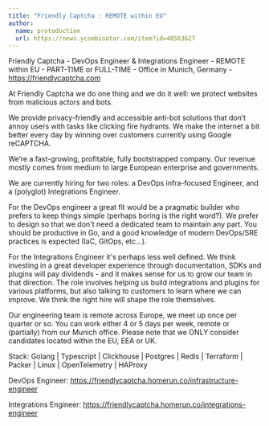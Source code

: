 ```yaml
---
title: "Friendly Captcha : REMOTE within EU"
author:
  name: protoduction
  url: https://news.ycombinator.com/item?id=40563627
---
```

Friendly Captcha - DevOps Engineer &amp; Integrations Engineer - REMOTE within EU - PART-TIME or FULL-TIME - Office in Munich, Germany - <a href="https:&#x2F;&#x2F;friendlycaptcha.com" rel="nofollow">https:&#x2F;&#x2F;friendlycaptcha.com</a>

At Friendly Captcha we do one thing and we do it well: we protect websites from malicious actors and bots.

We provide privacy-friendly and accessible anti-bot solutions that don’t annoy users with tasks like clicking fire hydrants. We make the internet a bit better every day by winning over customers currently using Google reCAPTCHA.

We’re a fast-growing, profitable, fully bootstrapped company. Our revenue mostly comes from medium to large European enterprise and governments.

We are currently hiring for two roles: a DevOps infra-focused Engineer, and a (polyglot) Integrations Engineer.

For the DevOps engineer a great fit would be a pragmatic builder who prefers to keep things simple (perhaps boring is the right word?). We prefer to design so that we don&#x27;t need a dedicated team to maintain any part. You should be productive in Go, and a good knowledge of modern DevOps&#x2F;SRE practices is expected (IaC, GitOps, etc...).

For the Integrations Engineer it&#x27;s perhaps less well defined. We think investing in a great developer experience through documentation, SDKs and plugins will pay dividends - and it makes sense for us to grow our team in that direction. The role involves helping us build integrations and plugins for various platforms, but also talking to customers to learn where we can improve. We think the right hire will shape the role themselves.

Our engineering team is remote across Europe, we meet up once per quarter or so. You can work either 4 or 5 days per week, remote or (partially) from our Munich office. Please note that we ONLY consider candidates located within the EU, EEA or UK.

Stack: Golang | Typescript | Clickhouse | Postgres | Redis | Terraform | Packer | Linux | OpenTelemetry | HAProxy

DevOps Engineer: <a href="https:&#x2F;&#x2F;friendlycaptcha.homerun.co&#x2F;infrastructure-engineer" rel="nofollow">https:&#x2F;&#x2F;friendlycaptcha.homerun.co&#x2F;infrastructure-engineer</a>

Integrations Engineer: <a href="https:&#x2F;&#x2F;friendlycaptcha.homerun.co&#x2F;integrations-engineer" rel="nofollow">https:&#x2F;&#x2F;friendlycaptcha.homerun.co&#x2F;integrations-engineer</a>
